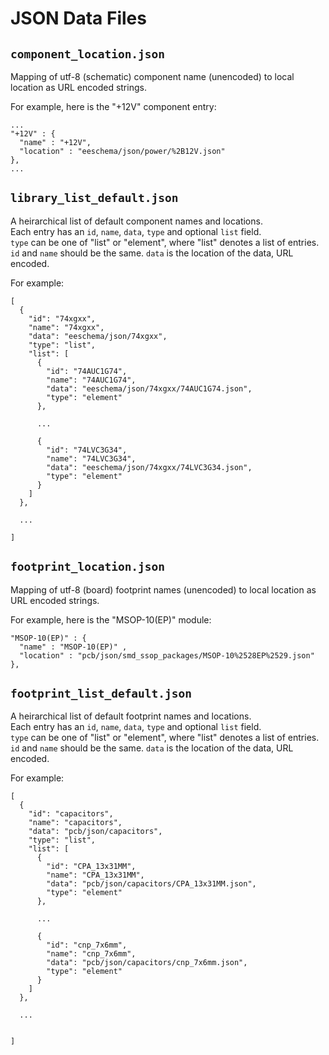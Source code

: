 JSON Data Files
===============

`component_location.json`
------------------------

Mapping of utf-8 (schematic) component name (unencoded) to local location as URL encoded strings.  

For example, here is the "+12V" component entry:

    ...
    "+12V" : {
      "name" : "+12V",
      "location" : "eeschema/json/power/%2B12V.json"
    },
    ...


`library_list_default.json`
--------------------------

A heirarchical list of default component names and locations.  
Each entry has an `id`, `name`, `data`, `type` and optional `list` field.  
`type` can be one of "list" or "element", where "list" denotes a list of entries.
`id` and `name` should be the same.  `data` is the location of the data, URL encoded.

For example:

    [
      {
        "id": "74xgxx",
        "name": "74xgxx",
        "data": "eeschema/json/74xgxx",
        "type": "list",
        "list": [
          {
            "id": "74AUC1G74",
            "name": "74AUC1G74",
            "data": "eeschema/json/74xgxx/74AUC1G74.json",
            "type": "element"
          },

          ...

          {
            "id": "74LVC3G34",
            "name": "74LVC3G34",
            "data": "eeschema/json/74xgxx/74LVC3G34.json",
            "type": "element"
          }
        ]
      },

      ...

    ]


`footprint_location.json`
-------------------------

Mapping of utf-8 (board) footprint names (unencoded) to local location as URL encoded strings.  

For example, here is the "MSOP-10(EP)" module:

    "MSOP-10(EP)" : {
      "name" : "MSOP-10(EP)" ,
      "location" : "pcb/json/smd_ssop_packages/MSOP-10%2528EP%2529.json"
    },


`footprint_list_default.json`
----------------------------

A heirarchical list of default footprint names and locations.  
Each entry has an `id`, `name`, `data`, `type` and optional `list` field.  
`type` can be one of "list" or "element", where "list" denotes a list of entries.
`id` and `name` should be the same.  `data` is the location of the data, URL encoded.

For example:

    [
      {
        "id": "capacitors",
        "name": "capacitors",
        "data": "pcb/json/capacitors",
        "type": "list",
        "list": [
          {
            "id": "CPA_13x31MM",
            "name": "CPA_13x31MM",
            "data": "pcb/json/capacitors/CPA_13x31MM.json",
            "type": "element"
          },

          ...

          {
            "id": "cnp_7x6mm",
            "name": "cnp_7x6mm",
            "data": "pcb/json/capacitors/cnp_7x6mm.json",
            "type": "element"
          }
        ]
      },

      ...


    ]


